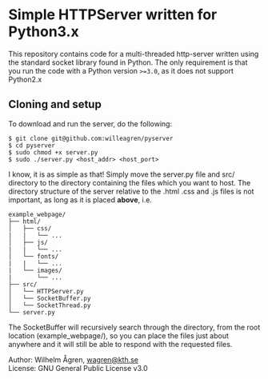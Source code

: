 # Simple HTTPServer written for Python3.x

This repository contains code for a multi-threaded http-server written using the standard socket library found in Python.
The only requirement is that you run the code with a Python version ```>=3.0```, as it does not support Python2.x<br>

## Cloning and setup
To download and run the server, do the following:
```
$ git clone git@github.com:willeagren/pyserver
$ cd pyserver
$ sudo chmod +x server.py
$ sudo ./server.py <host_addr> <host_port>
```

I know, it is as simple as that! Simply move the server.py file and src/ directory to the directory containing the files which you want to host.
The directory structure of the server relative to the .html .css and .js files is not important, as long as it is placed **above**, i.e.
```
example_webpage/
├── html/
│   ├── css/
|   |   └── ...
│   ├── js/
|   |   └── ...
│   └── fonts/
|   |   └── ...
|   └── images/
|       └── ...
├── src/
│   └── HTTPServer.py
│   └── SocketBuffer.py
│   └── SocketThread.py
└── server.py
```
The SocketBuffer will recursively search through the directory, from the root location (example_webpage/), so you can place the files just about anywhere and it will still be able to respond with the requested files.

Author: Wilhelm Ågren, wagren@kth.se<br>
License: GNU General Public License v3.0
